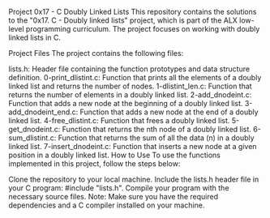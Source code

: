 Project 0x17 - C Doubly Linked Lists
This repository contains the solutions to the "0x17. C - Doubly linked lists" project, which is part of the ALX low-level programming curriculum. The project focuses on working with doubly linked lists in C.

Project Files
The project contains the following files:

lists.h: Header file containing the function prototypes and data structure definition.
0-print_dlistint.c: Function that prints all the elements of a doubly linked list and returns the number of nodes.
1-dlistint_len.c: Function that returns the number of elements in a doubly linked list.
2-add_dnodeint.c: Function that adds a new node at the beginning of a doubly linked list.
3-add_dnodeint_end.c: Function that adds a new node at the end of a doubly linked list.
4-free_dlistint.c: Function that frees a doubly linked list.
5-get_dnodeint.c: Function that returns the nth node of a doubly linked list.
6-sum_dlistint.c: Function that returns the sum of all the data (n) in a doubly linked list.
7-insert_dnodeint.c: Function that inserts a new node at a given position in a doubly linked list.
How to Use
To use the functions implemented in this project, follow the steps below:

Clone the repository to your local machine.
Include the lists.h header file in your C program: #include "lists.h".
Compile your program with the necessary source files.
Note: Make sure you have the required dependencies and a C compiler installed on your machine.
